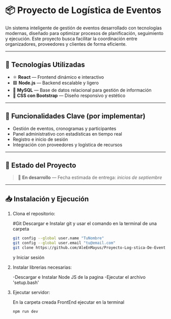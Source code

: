 # 📦 Proyecto de Logística de Eventos

Un sistema inteligente de gestión de eventos desarrollado con tecnologías modernas, diseñado para optimizar procesos de planificación, seguimiento y ejecución. Este proyecto busca facilitar la coordinación entre organizadores, proveedores y clientes de forma eficiente.

---

## 🚀 Tecnologías Utilizadas

- ⚛️ **React** — Frontend dinámico e interactivo  
- 🟩 **Node.js** — Backend escalable y ligero  
- 🐬 **MySQL** — Base de datos relacional para gestión de información  
- 🎨 **CSS con Bootstrap** — Diseño responsivo y estético

---

## 🔧 Funcionalidades Clave (por implementar)

- Gestión de eventos, cronogramas y participantes  
- Panel administrativo con estadísticas en tiempo real  
- Registro e inicio de sesión  
- Integración con proveedores y logística de recursos

---

## 📌 Estado del Proyecto

> 🚧 **En desarrollo** — Fecha estimada de entrega: *inicios de septiembre*

---

## 📥 Instalación y Ejecución
1. Clona el repositorio:

   #Git
   Descargar e Instalar git y usar el comando en la terminal de una carpeta
   ```bash
   git config --global user.name "TuNombre"
   git config --global user.email "tu@email.com"
   git clone https://github.com/AleEnMayus/Proyecto-Log-stica-De-Eventos.git
   ```
    y Iniciar sesión

2. Instalar librerias necesarias:

   -Descargar e Instalar Node JS de la pagina
   -Ejecutar el archivo 'setup.bash'
   
4. Ejecutar servidor:

   En la carpeta creada FrontEnd ejecutar en la terminal
   ```bash
   npm run dev
      

